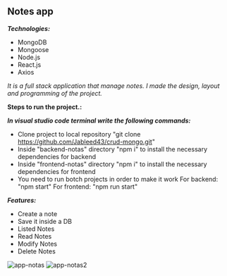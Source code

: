 ## Notes app

***Technologies:***
  - MongoDB 
  - Mongoose
  - Node.js
  - React.js
  - Axios

*It is a full stack application that manage notes.
I made the design, layout and programming of the project.*

**Steps to run the project.:**

***In visual studio code terminal write the following commands:***
   - Clone project to local repository "git clone https://github.com/Jableed43/crud-mongo.git"
   - Inside "backend-notas" directory "npm i" to install the necessary dependencies for backend
   - Inside "frontend-notas" directory "npm i" to install the necessary dependencies for frontend
   - You need to run botch projects in order to make it work 
   For backend: "npm start"
   For frontend: "npm run start"
   
   ***Features:***
   - Create a note
   - Save it inside a DB
   - Listed Notes
   - Read Notes
   - Modify Notes
   - Delete Notes
   
   
![app-notas](https://user-images.githubusercontent.com/76080165/209723817-23d79f0b-8bee-43db-b4b6-44c3bef269bf.jpg)
![app-notas2](https://user-images.githubusercontent.com/76080165/209723977-1eb3d13f-bc5f-44bd-ae06-b5b7580ed3ad.jpg)
